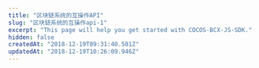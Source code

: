 ```yaml
---
title: "区块链系统的互操作API"
slug: "区块链系统的互操作api-1"
excerpt: "This page will help you get started with COCOS-BCX-JS-SDK."
hidden: false
createdAt: "2018-12-19T09:31:40.501Z"
updatedAt: "2018-12-19T10:26:09.946Z"
---
```

